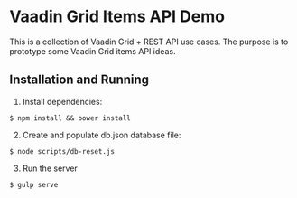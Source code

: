 # Vaadin Grid Items API Demo

This is a collection of Vaadin Grid + REST API use cases. The purpose is to
prototype some Vaadin Grid items API ideas.

## Installation and Running

1. Install dependencies:

  ```
  $ npm install && bower install
  ```

2. Create and populate db.json database file:

  ```
  $ node scripts/db-reset.js
  ```

3. Run the server

  ```
  $ gulp serve
  ```
